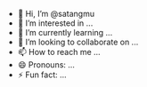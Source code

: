 - 👋 Hi, I’m @satangmu
- 👀 I’m interested in ...
- 🌱 I’m currently learning ...
- 💞️ I’m looking to collaborate on ...
- 📫 How to reach me ...
- 😄 Pronouns: ...
- ⚡ Fun fact: ...

<!---
satangmu/satangmu is a ✨ special ✨ repository because its `README.md` (this file) appears on your GitHub profile.
You can click the Preview link to take a look at your changes.
--->
